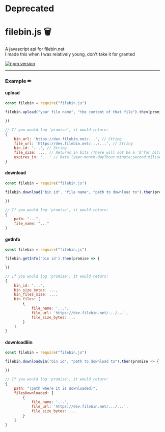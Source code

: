# Deprecated
# filebin.js 🗑
A javascript api for filebin.net<br/>
I made this when I was relatively young, don't take it for granted

[![npm version](https://badge.fury.io/js/filebin.js.svg)](https://badge.fury.io/js/filebin.js)

---

### Example ✏

#### upload

```js
const filebin = require("filebin.js")

filebin.upload("your file name", "the content of that file").then(promise => {

})

// If you would log 'promise', it would return:
{
    bin_url: 'https://dev.filebin.net/...', // String
    file_url: 'https://dev.filebin.net/.../...', // String
    bin_id: '...', // String
    file_size: ..., // Returns in bits (There will not be a 'b'for bits included.) - Integer
    expires_in: '...' // Date (year-month-dayThour:minute:second:miliseconds) - String
}
```

#### download

```js
const filebin = require("filebin.js")

filebin.download("bin id", "file name", "path to download to").then(promise => {

})

// If you would log 'promise', it would return:
{
    path: "...",
    file_name: "..."
}
```

#### getInfo

```js
const filebin = require("filebin.js")

filebin.getInfo('bin id').then(promise => {

})

// If you would log 'promise', it would return:
{
    bin_id: '...',
    bin_size_bytes: ...,
    bin_files_size: ...,
    bin_files: [
        {
            file_name: '...',
            file_url: 'https://dev.filebin.net/.../...',
            file_size_bytes: ...
        }
    ]
}
```

#### downloadBin

```js
const filebin = require("filebin.js")

filebin.downloadBin('bin id', "path to download to").then(promise => {

})

// If you would log 'promise', it would return:
{
    path: "(path where it is downloaded)",
    filesDownloaded: [
        {
            file_name: '...',
            file_url: 'https://dev.filebin.net/.../...',
            file_size_bytes: ...
        }
    ]
}
```
